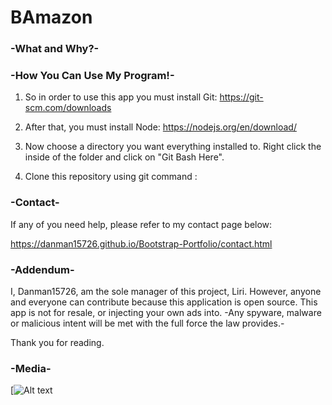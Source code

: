 # BAmazon



### -What and Why?-




### -How You Can Use My Program!-

1. So in order to use this app you must install Git:
    https://git-scm.com/downloads

2. After that, you must install Node:
    https://nodejs.org/en/download/

3. Now choose a directory you want everything installed to. Right click the inside of the folder and click on "Git Bash Here". 

4. Clone this repository using git command :


















### -Contact-
If any of you need help, please refer to my contact page below:

https://danman15726.github.io/Bootstrap-Portfolio/contact.html



### -Addendum-
I, Danman15726, am the sole manager of this project, Liri. However, anyone and everyone can contribute because this application is open source. This app is not for resale, or injecting your own ads into. 
-Any spyware, malware or malicious intent will be met with the full force the law provides.-

Thank you for reading.




### -Media-
[![Alt text](https://www.youtube.com/watch?v=5kApjrs9tTw)
